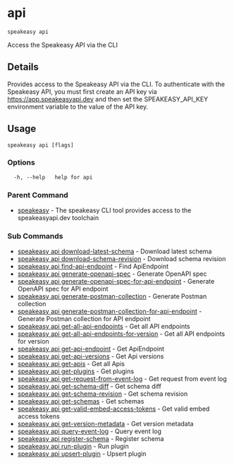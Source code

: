 # api  
`speakeasy api`  


Access the Speakeasy API via the CLI  

## Details

Provides access to the Speakeasy API via the CLI.
To authenticate with the Speakeasy API, you must first create an API key via https://app.speakeasyapi.dev
and then set the SPEAKEASY_API_KEY environment variable to the value of the API key.

## Usage

```
speakeasy api [flags]
```

### Options

```
  -h, --help   help for api
```

### Parent Command

* [speakeasy](../README.md)	 - The speakeasy CLI tool provides access to the speakeasyapi.dev toolchain
### Sub Commands

* [speakeasy api download-latest-schema](download-latest-schema.md)	 - Download latest schema
* [speakeasy api download-schema-revision](download-schema-revision.md)	 - Download schema revision
* [speakeasy api find-api-endpoint](find-api-endpoint.md)	 - Find ApiEndpoint
* [speakeasy api generate-openapi-spec](generate-openapi-spec.md)	 - Generate OpenAPI spec
* [speakeasy api generate-openapi-spec-for-api-endpoint](generate-openapi-spec-for-api-endpoint.md)	 - Generate OpenAPI spec for API endpoint
* [speakeasy api generate-postman-collection](generate-postman-collection.md)	 - Generate Postman collection
* [speakeasy api generate-postman-collection-for-api-endpoint](generate-postman-collection-for-api-endpoint.md)	 - Generate Postman collection for API endpoint
* [speakeasy api get-all-api-endpoints](get-all-api-endpoints.md)	 - Get all API endpoints
* [speakeasy api get-all-api-endpoints-for-version](get-all-api-endpoints-for-version.md)	 - Get all API endpoints for version
* [speakeasy api get-api-endpoint](get-api-endpoint.md)	 - Get ApiEndpoint
* [speakeasy api get-api-versions](get-api-versions.md)	 - Get Api versions
* [speakeasy api get-apis](get-apis.md)	 - Get all Apis
* [speakeasy api get-plugins](get-plugins.md)	 - Get plugins
* [speakeasy api get-request-from-event-log](get-request-from-event-log.md)	 - Get request from event log
* [speakeasy api get-schema-diff](get-schema-diff.md)	 - Get schema diff
* [speakeasy api get-schema-revision](get-schema-revision.md)	 - Get schema revision
* [speakeasy api get-schemas](get-schemas.md)	 - Get schemas
* [speakeasy api get-valid-embed-access-tokens](get-valid-embed-access-tokens.md)	 - Get valid embed access tokens
* [speakeasy api get-version-metadata](get-version-metadata.md)	 - Get version metadata
* [speakeasy api query-event-log](query-event-log.md)	 - Query event log
* [speakeasy api register-schema](register-schema.md)	 - Register schema
* [speakeasy api run-plugin](run-plugin.md)	 - Run plugin
* [speakeasy api upsert-plugin](upsert-plugin.md)	 - Upsert plugin

